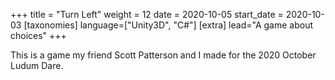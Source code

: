 +++
title = "Turn Left"
weight = 12
date = 2020-10-05
start_date = 2020-10-03
[taxonomies]
language=["Unity3D", "C#"]
[extra]
lead="A game about choices"
+++

This is a game my friend Scott Patterson and I made for the 2020 October Ludum Dare.
